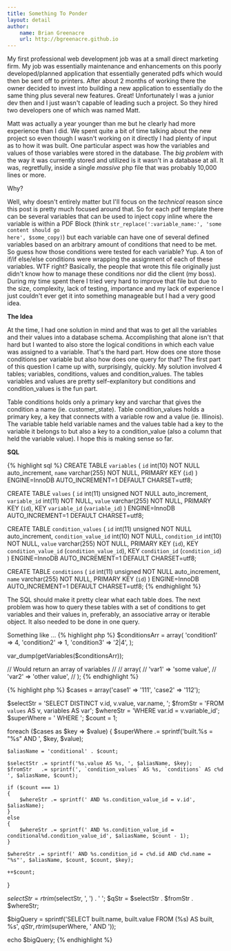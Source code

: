 ```yaml
---
title: Something To Ponder
layout: detail
author:
    name: Brian Greenacre
    url: http://bgreenacre.github.io
---
```


My first professional web development job was at a small direct marketing firm. My job was essentially maintenance and enhancements on this poorly developed/planned application that essentially generated pdfs which would then be sent off to printers. After about 2 months of working there the owner decided to invest into building a new application to essentially do the same thing plus several new features. Great! Unfortunately I was a junior dev then and I just wasn't capable of leading such a project. So they hired two developers one of which was named Matt.

Matt was actually a year younger than me but he clearly had more experience than I did. We spent quite a bit of time talking about the new project so even though I wasn't working on it directly I had plenty of input as to how it was built. One particular aspect was how the variables and values of those variables were stored in the database. The _big problem_ with the way it was currently stored and utilized is it wasn't in a database at all. It was, regretfully, inside a single _massive_ php file that was probably 10,000 lines or more.

Why?

Well, why doesn't entirely matter but I'll focus on the _technical_ reason since this post is pretty much focused around that. So for each pdf template there can be several variables that can be used to inject copy inline where the variable is within a PDF Block (think <code>str_replace(':variable_name:', 'some content should go here', $some_copy)</code>) but each variable can have one of several defined variables based on an arbitrary amount of conditions that need to be met. So guess how those conditions were tested for each variable? Yup. A ton of if/if else/else conditions were wrapping the assignment of each of these variables. WTF right? Basically, the people that wrote this file originally just didn't know how to manage these conditions nor did the client (my boss). During my time spent there I tried very hard to improve that file but due to the size, complexity, lack of testing, importance and my lack of experience I just couldn't ever get it into something manageable but I had a very good idea.

**The Idea**

At the time, I had one solution in mind and that was to get all the variables and their values into a database schema. Accomplishing that alone isn't that hard but I wanted to also store the logical conditions in which each value was assigned to a variable. That's the hard part. How does one store those conditions per variable but also how does one query for that? The first part of this question I came up with, surprisingly, quickly. My solution involved 4 tables; variables, conditions, values and condition_values. The tables variables and values are pretty self-explanitory but conditions and condition_values is the fun part.

Table conditions holds only a primary key and varchar that gives the condition a name (ie. customer_state). Table condition_values holds a primary key, a key that connects with a variable row and a value (ie. Illinois). The variable table held variable names and the values table had a key to the variable it belongs to but also a key to a condition_value (also a column that held the variable value). I hope this is making sense so far.

**SQL**

{% highlight sql %}
CREATE TABLE `variables` (
  `id` int(10) NOT NULL auto_increment,
  `name` varchar(255) NOT NULL,
  PRIMARY KEY  (`id`)
) ENGINE=InnoDB AUTO_INCREMENT=1 DEFAULT CHARSET=utf8;

CREATE TABLE `values` (
  `id` int(11) unsigned NOT NULL auto_increment,
  `variable_id` int(11) NOT NULL,
  `value` varchar(255) NOT NULL,
  PRIMARY KEY  (`id`),
  KEY `variable_id` (`variable_id`)
) ENGINE=InnoDB AUTO_INCREMENT=1 DEFAULT CHARSET=utf8;

CREATE TABLE `condition_values` (
  `id` int(11) unsigned NOT NULL auto_increment,
  `condition_value_id` int(10) NOT NULL,
  `condition_id` int(10) NOT NULL,
  `value` varchar(255) NOT NULL,
  PRIMARY KEY  (`id`),
  KEY `condition_value_id` (`condition_value_id`),
  KEY `condition_id` (`condition_id`)
) ENGINE=InnoDB AUTO_INCREMENT=1 DEFAULT CHARSET=utf8;

CREATE TABLE `conditions` (
  `id` int(11) unsigned NOT NULL auto_increment,
  `name` varchar(255) NOT NULL,
  PRIMARY KEY  (`id`)
) ENGINE=InnoDB AUTO_INCREMENT=1 DEFAULT CHARSET=utf8;
{% endhighlight %}

The SQL should make it pretty clear what each table does. The next problem was how to query these tables with a set of conditions to get variables and their values in, preferably, an associative array or iterable object. It also needed to be done in one query.

Something like ...
{% highlight php %}
$conditionsArr = array(
  'condition1' => 4,
  'condition2' => 1,
  'condition3' => '2|4',
);

var_dump(getVariables($conditionsArr));

// Would return an array of variables
// 
// array(
//   'var1' => 'some value',
//   'var2' => 'other value',
// );
{% endhighlight %}

{% highlight php %}
$cases = array('case1' => '111', 'case2' => '112');

$selectStr = 'SELECT DISTINCT v.id, v.value, var.name, ';
$fromStr   = 'FROM `values` AS v, variables AS var';
$whereStr  = 'WHERE var.id = v.variable_id';
$superWhere = ' WHERE ';
$count = 1;

foreach ($cases as $key => $value)
{
    $superWhere .= sprintf('built.%s = "%s" AND ', $key, $value);

    $aliasName = 'conditional' . $count;

    $selectStr .= sprintf('%s.value AS %s, ', $aliasName, $key);
    $fromStr   .= sprintf(', `condition_values` AS %s, `conditions` AS c%d ', $aliasName, $count);

    if ($count === 1)
    {
        $whereStr .= sprintf(' AND %s.condition_value_id = v.id', $aliasName);
    }
    else
    {
        $whereStr .= sprintf(' AND %s.condition_value_id = conditional%d.condition_value_id', $aliasName, $count - 1);
    }

    $whereStr .= sprintf(' AND %s.condition_id = c%d.id AND c%d.name = "%s"', $aliasName, $count, $count, $key);

    ++$count;
}

$selectStr = rtrim($selectStr, ', ') . ' ';
$qStr = $selectStr . $fromStr . $whereStr;

$bigQuery = sprintf('SELECT built.name, built.value FROM (%s) AS built, %s', $qStr, rtrim($superWhere, ' AND '));

echo $bigQuery;
{% endhighlight %}